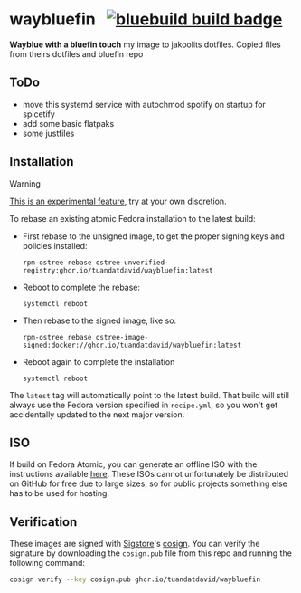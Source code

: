 # waybluefin &nbsp; [![bluebuild build badge](https://github.com/tuandatdavid/waybluefin/actions/workflows/build.yml/badge.svg)](https://github.com/tuandatdavid/waybluefin/actions/workflows/build.yml)

__Wayblue with a bluefin touch__
my image to jakoolits dotfiles. Copied files from theirs dotfiles and bluefin repo
## ToDo

- move this systemd service with autochmod spotify on startup for spicetify
- add some basic flatpaks
- some justfiles
## Installation

> [!WARNING]  
> [This is an experimental feature](https://www.fedoraproject.org/wiki/Changes/OstreeNativeContainerStable), try at your own discretion.

To rebase an existing atomic Fedora installation to the latest build:

- First rebase to the unsigned image, to get the proper signing keys and policies installed:
  ```
  rpm-ostree rebase ostree-unverified-registry:ghcr.io/tuandatdavid/waybluefin:latest
  ```
- Reboot to complete the rebase:
  ```
  systemctl reboot
  ```
- Then rebase to the signed image, like so:
  ```
  rpm-ostree rebase ostree-image-signed:docker://ghcr.io/tuandatdavid/waybluefin:latest
  ```
- Reboot again to complete the installation
  ```
  systemctl reboot
  ```

The `latest` tag will automatically point to the latest build. That build will still always use the Fedora version specified in `recipe.yml`, so you won't get accidentally updated to the next major version.

## ISO

If build on Fedora Atomic, you can generate an offline ISO with the instructions available [here](https://blue-build.org/learn/universal-blue/#fresh-install-from-an-iso). These ISOs cannot unfortunately be distributed on GitHub for free due to large sizes, so for public projects something else has to be used for hosting.

## Verification

These images are signed with [Sigstore](https://www.sigstore.dev/)'s [cosign](https://github.com/sigstore/cosign). You can verify the signature by downloading the `cosign.pub` file from this repo and running the following command:

```bash
cosign verify --key cosign.pub ghcr.io/tuandatdavid/waybluefin
```
